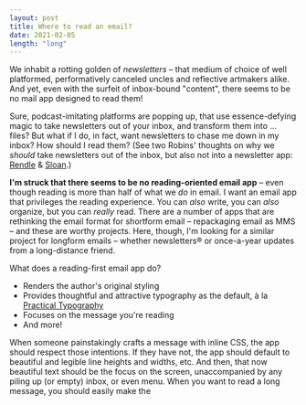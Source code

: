 ```yaml
---
layout: post
title: Where to read an email?
date: 2021-02-05
length: "long"
---
```


We inhabit a rotting golden of _newsletters_ – that medium of choice of well platformed, performatively canceled uncles and reflective artmakers alike. And yet, even with the surfeit of inbox-bound "content", there seems to be no mail app designed to read them!

Sure, podcast-imitating platforms are popping up, that use essence-defying magic to take newsletters out of your inbox, and transform them into ... files? But what if I do, in fact, want newsletters to chase me down in my inbox? How should I read them? (See two Robins' thoughts on why we _should_ take newsletters out of the inbox, but also not into a newsletter app: [Rendle](https://www.robinrendle.com/essays/newsletters) & [Sloan](https://society.robinsloan.com/archive/january-2021/).)

**I'm struck that there seems to be no reading-oriented email app** – even though reading is more than half of what we _do_ in email. I want an email app that privileges the reading experience. You can _also_ write, you can _also_ organize, but you can _really_ read. There are a number of apps that are rethinking the email format for shortform email – repackaging email as MMS – and these are worthy projects. Here, though, I'm looking for a similar project for longform emails – whether newsletters® or once-a-year updates from a long-distance friend.

What does a reading-first email app do?
- Renders the author's original styling
- Provides thoughtful and attractive typography as the default, à la [Practical Typography](https://society.robinsloan.com/archive/january-2021/#)
- Focuses on the message you're reading
- And more!

When someone painstakingly crafts a message with inline CSS, the app should respect those intentions. If they have not, the app should default to beautiful and legible line heights and widths, etc. And then, that now beautiful text should be the focus on the screen, unaccompanied by any piling up (or empty) inbox, or even menu. When you want to read a long message, you should easily make the 

